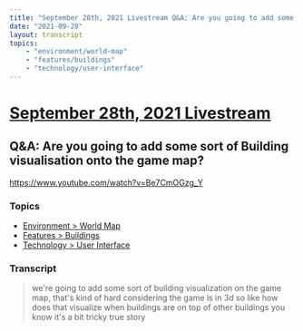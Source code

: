 ```yaml
---
title: "September 28th, 2021 Livestream Q&A: Are you going to add some sort of Building visualisation onto the game map?"
date: "2021-09-28"
layout: transcript
topics:
    - "environment/world-map"
    - "features/buildings"
    - "technology/user-interface"
---
```

# [September 28th, 2021 Livestream](../2021-09-28.md)
## Q&A: Are you going to add some sort of Building visualisation onto the game map?
https://www.youtube.com/watch?v=Be7CmOGzg_Y

### Topics
* [Environment > World Map](../topics/environment/world-map.md)
* [Features > Buildings](../topics/features/buildings.md)
* [Technology > User Interface](../topics/technology/user-interface.md)

### Transcript

> we're going to add some sort of building visualization on the game map, that's kind of hard considering the game is in 3d so like how does that visualize when buildings are on top of other buildings you know it's a bit tricky true story
